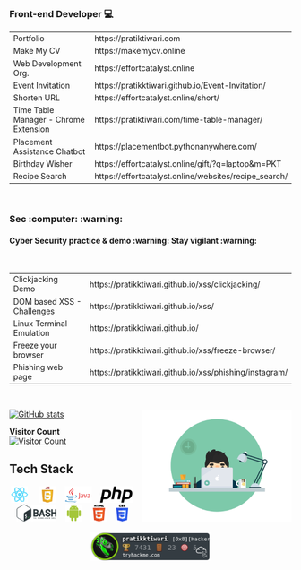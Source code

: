 ### Front-end Developer  :computer:
<!--##### Trying to be a good 🖋️🖊️ tester-->
<table>
  <tr>
    <td>Portfolio</td>
    <td>https://pratiktiwari.com</td>
  </tr>
  <tr>
    <td>Make My CV</td>
    <td>https://makemycv.online</td>
  </tr>
  <tr>
    <td>Web Development Org.</td>
    <td>https://effortcatalyst.online</td>
  </tr>
  <tr>
    <td>Event Invitation</td>
    <td>https://pratikktiwari.github.io/Event-Invitation/</td>
  </tr>
  <tr>
    <td>Shorten URL</td>
    <td>https://effortcatalyst.online/short/</td>
  </tr>
  <tr>
    <td>Time Table Manager - Chrome Extension</td>
    <td>https://pratiktiwari.com/time-table-manager/</td>
  </tr>
  <tr>
    <td>Placement Assistance Chatbot</td>
    <td>https://placementbot.pythonanywhere.com/</td>
  </tr>
  <tr>
    <td>Birthday Wisher</td>
    <td>https://effortcatalyst.online/gift/?q=laptop&m=PKT</td>
  </tr>
  <tr>
    <td>Recipe Search</td>
    <td>https://effortcatalyst.online/websites/recipe_search/</td>
  </tr>
</table>
<br/>
<h3>Sec :computer: :warning: </h3>
<h4> Cyber Security practice & demo :warning: Stay vigilant :warning:</h4>
<br/>
<table>
  <tr>
    <td>Clickjacking Demo</td>
    <td>https://pratikktiwari.github.io/xss/clickjacking/</td>
  </tr>
  <tr>
    <td>DOM based XSS - Challenges</td>
    <td>https://pratikktiwari.github.io/xss/</td>
  </tr>
  <tr>
    <td>Linux Terminal Emulation</td>
    <td>https://pratikktiwari.github.io/</td>
  </tr>
  <tr>
    <td>Freeze your browser</td>
    <td>https://pratikktiwari.github.io/xss/freeze-browser/</td>
  </tr>
  <tr>
    <td>Phishing web page</td>
    <td>https://pratikktiwari.github.io/xss/phishing/instagram/</td>
  </tr>
  
 </table>
  <br/>
  
  
  [![GitHub stats](https://github-readme-stats.vercel.app/api?username=pratikktiwari)](https://pratiktiwari.com/)
  <img src="https://raw.githubusercontent.com/pratikktiwari/pratikktiwari/main/logos/codingCoffee.gif" align="right" height="200px"/>
  
  __Visitor Count__ <br/>[![Visitor Count](https://profile-counter.glitch.me/pratikktiwari/count.svg)](https://pratiktiwari.com)
  <br/>
  
## Tech Stack
<!--Images-->
<p align="center">
  <img src="https://raw.githubusercontent.com/pratikktiwari/pratikktiwari/main/logos/logo192.png" height="30px"/>  &nbsp;&nbsp;&nbsp;
  <img src="https://raw.githubusercontent.com/pratikktiwari/pratikktiwari/main/logos/javascript.png" height="30px"/>&nbsp;&nbsp;&nbsp;
  <img src="https://raw.githubusercontent.com/pratikktiwari/pratikktiwari/main/logos/java.png" height="30px"/>&nbsp;&nbsp;&nbsp;
  <img src="https://raw.githubusercontent.com/pratikktiwari/pratikktiwari/main/logos/php-logo.svg" height="30px"/>&nbsp;&nbsp;&nbsp;
  <img src="https://raw.githubusercontent.com/pratikktiwari/pratikktiwari/main/logos/bash.png"  height="30px"/>&nbsp;&nbsp;&nbsp;
  <img src="https://raw.githubusercontent.com/pratikktiwari/pratikktiwari/main/logos/android.png" height="30px"/>&nbsp;&nbsp;&nbsp;
  <img src="https://raw.githubusercontent.com/pratikktiwari/pratikktiwari/main/logos/html.png" height="30px"/>&nbsp;&nbsp;&nbsp;
  <img src="https://raw.githubusercontent.com/pratikktiwari/pratikktiwari/main/logos/CSS.svg" height="30px"/>&nbsp;&nbsp;&nbsp;
  <br/><br/>
  <img src="https://raw.githubusercontent.com/pratikktiwari/pratikktiwari/main/pratikktiwari.png" height="50px"/>
</p>
<!--
**pratikktiwari/pratikktiwari** is a ✨ _special_ ✨ repository because its `README.md` (this file) appears on your GitHub profile.

Here are some ideas to get you started:

- 🔭 I’m currently working on ...
- 🌱 I’m currently learning ...
- 👯 I’m looking to collaborate on ...
- 🤔 I’m looking for help with ...
- 💬 Ask me about ...
- 📫 How to reach me: ...
- 😄 Pronouns: ...
- ⚡ Fun fact: ...
-->
